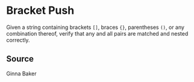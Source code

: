 # Bracket Push

Given a string containing brackets `[]`, braces `{}`, parentheses `()`,
or any combination thereof, verify that any and all pairs are matched
and nested correctly.

## Source

Ginna Baker
